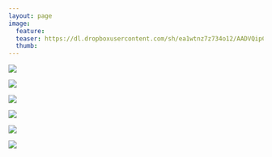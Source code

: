 ```yaml
---
layout: page
image:
  feature:
  teaser: https://dl.dropboxusercontent.com/sh/ea1wtnz7z734o12/AADVQipCYA2W-wincgghjHnoa/luontokuvat/kes%C3%A4/8/DS32799-245px.jpg
  thumb:
---
```


[![](https://dl.dropboxusercontent.com/sh/ea1wtnz7z734o12/AADbp1EktLGSopo9Ah-QE9j8a/luontokuvat/kes%C3%A4/8/DS32828-800px.jpg)](https://dl.dropboxusercontent.com/sh/ea1wtnz7z734o12/AACXRVaB7DFMh4E-JTQatGLsa/luontokuvat/kes%C3%A4/8/DS32828.jpg)

[![](https://dl.dropboxusercontent.com/sh/ea1wtnz7z734o12/AAB4rViJcA3dTCRRCjIR5a1-a/luontokuvat/kes%C3%A4/8/DS32835-800px.jpg)](https://dl.dropboxusercontent.com/sh/ea1wtnz7z734o12/AAD_l2TPMCvKQ5DsFsD4suqUa/luontokuvat/kes%C3%A4/8/DS32835.jpg)

[![](https://dl.dropboxusercontent.com/sh/ea1wtnz7z734o12/AAAYz4x7EF6Tan69bXrCHozJa/luontokuvat/kes%C3%A4/8/DS32821-800px.jpg)](https://dl.dropboxusercontent.com/sh/ea1wtnz7z734o12/AABAjRLPu8DAW6xBmkTChRiaa/luontokuvat/kes%C3%A4/8/DS32821.jpg)

[![](https://dl.dropboxusercontent.com/sh/ea1wtnz7z734o12/AAAF7KRcvMMFfaCj85nIwJa4a/luontokuvat/kes%C3%A4/8/DS32825-800px.jpg)](https://dl.dropboxusercontent.com/sh/ea1wtnz7z734o12/AACwIyyow1xa9ZBOrzdpS7hKa/luontokuvat/kes%C3%A4/8/DS32825.jpg)

[![](https://dl.dropboxusercontent.com/sh/ea1wtnz7z734o12/AACcagzSwduPekmyTFNOOnTLa/luontokuvat/kes%C3%A4/8/DS32791-800px.jpg)](https://dl.dropboxusercontent.com/sh/ea1wtnz7z734o12/AAD6CnNmslEUcLJvwNJzVytia/luontokuvat/kes%C3%A4/8/DS32791.jpg)

[![](https://dl.dropboxusercontent.com/sh/ea1wtnz7z734o12/AAA9gdO0JrkniiI-f7Ymkz_1a/luontokuvat/kes%C3%A4/8/DS32799-800px.jpg)](https://dl.dropboxusercontent.com/sh/ea1wtnz7z734o12/AADeXebepTvRpBqLmS7QNnn1a/luontokuvat/kes%C3%A4/8/DS32799.jpg)
